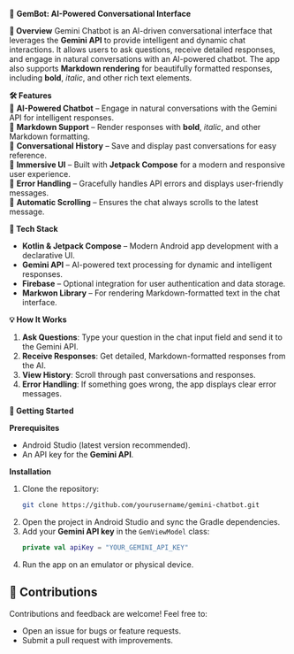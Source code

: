 📄 **GemBot: AI-Powered Conversational Interface**

**🚀 Overview** 
Gemini Chatbot is an AI-driven conversational interface that leverages the **Gemini API** to provide intelligent and dynamic chat interactions. It allows users to ask questions, receive detailed responses, and engage in natural conversations with an AI-powered chatbot. The app also supports **Markdown rendering** for beautifully formatted responses, including **bold**, *italic*, and other rich text elements.


**🛠️ Features**  
🔹 **AI-Powered Chatbot** – Engage in natural conversations with the Gemini API for intelligent responses.  
🔹 **Markdown Support** – Render responses with **bold**, *italic*, and other Markdown formatting.  
🔹 **Conversational History** – Save and display past conversations for easy reference.  
🔹 **Immersive UI** – Built with **Jetpack Compose** for a modern and responsive user experience.  
🔹 **Error Handling** – Gracefully handles API errors and displays user-friendly messages.  
🔹 **Automatic Scrolling** – Ensures the chat always scrolls to the latest message.  


**📌 Tech Stack**
- **Kotlin & Jetpack Compose** – Modern Android app development with a declarative UI.  
- **Gemini API** – AI-powered text processing for dynamic and intelligent responses.  
- **Firebase** – Optional integration for user authentication and data storage.  
- **Markwon Library** – For rendering Markdown-formatted text in the chat interface.  


**💡 How It Works**
1. **Ask Questions**: Type your question in the chat input field and send it to the Gemini API.  
2. **Receive Responses**: Get detailed, Markdown-formatted responses from the AI.  
3. **View History**: Scroll through past conversations and responses.  
4. **Error Handling**: If something goes wrong, the app displays clear error messages.  


**🚀 Getting Started**

**Prerequisites**
- Android Studio (latest version recommended).  
- An API key for the **Gemini API**.  

**Installation** 
1. Clone the repository:  
   ```bash
   git clone https://github.com/yourusername/gemini-chatbot.git
   ```  
2. Open the project in Android Studio and sync the Gradle dependencies.  
3. Add your **Gemini API key** in the `GemViewModel` class:  
   ```kotlin
   private val apiKey = "YOUR_GEMINI_API_KEY"
   ```  
4. Run the app on an emulator or physical device.  


## 🤝 Contributions  
Contributions and feedback are welcome! Feel free to:  
- Open an issue for bugs or feature requests.  
- Submit a pull request with improvements.  


